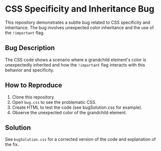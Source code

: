 # CSS Specificity and Inheritance Bug

This repository demonstrates a subtle bug related to CSS specificity and inheritance. The bug involves unexpected color inheritance and the use of the `!important` flag.

## Bug Description

The CSS code shows a scenario where a grandchild element's color is unexpectedly inherited and how the `!important` flag interacts with this behavior and specificity.

## How to Reproduce

1. Clone this repository.
2. Open `bug.css` to see the problematic CSS.
3. Create HTML to test the code (see bugSolution.css for example).
4. Observe the unexpected color of the grandchild element.

## Solution

See `bugSolution.css` for a corrected version of the code and explanation of the fix. 